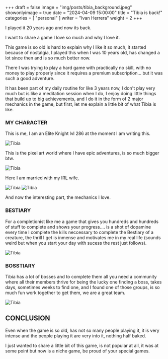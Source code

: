 +++
draft = false
image = "img/posts/tibia_background.jpeg"
showonlyimage = true
date = "2024-04-09 15:00:00"
title = "Tibia is back!"
categories = [ "personal" ]
writer = "Ivan Herrera"
weight = 2
+++

I played it 20 years ago and now its back.
<!--more-->

I want to share a game I love so much and why I love it.

This game is so old is hard to explain why I like it so much, it started because of nostalgia, I played this when I was 10 years old, has changed a lot since then and is so much better now.

There I was trying to play a hard game with practically no skill, with no money to play properly since it requires a premium subscription... but it was such a good adventure.

It has been part of my daily routine for like 3 years now, I don't play very much but is like a meditation session when I do, I enjoy doing little things that build up to big achievements, and I do it in the form of 2 major mechanics in the game, but first, let me explain a little bit of what Tibia is like.

### MY CHARACTER

This is me, I am an Elite Knight lvl 286 at the moment I am writing this.

![Tibia](/img/posts/tibia_me.jpg "Tibia")

This is the pixel art world where I have epic adventures, is so much bigger btw.

![Tibia](/img/posts/tibia_map.jpg "Tibia")

Here I am married with my IRL wife.

![Tibia](/img/posts/tibia_wedding_1.jpg "Tibia")
![Tibia](/img/posts/tibia_wedding_2.jpg "Tibia")

And now the interesting part, the mechanics I love.

### BESTIARY

For a completionist like me a game that gives you hundreds and hundreds of stuff to complete and shows your progress.... is a shot of dopamine every time I complete the kills neccessary to complete the Bestiary of a creature, the thrill I get is inmense and motivates me in my real life (sounds weird but when you start your day with sucess the rest just follows).

![Tibia](/img/posts/tibia_bestiary.jpg "Tibia")

### BOSSTIARY

Tibia has a lot of bosses and to complete them all you need a community where all their members thrive for being the lucky one finding a boss, takes days, sometimes weeks to find one, and I found one of those groups, is so much fun work together to get them, we are a great team.

![Tibia](/img/posts/tibia_bosstiary.jpg "Tibia")

## CONCLUSION

Even when the game is so old, has not so many people playing it, it is very intense and the people playing it are very into it, nothing half baked.

I just wanted to share a little bit of this game, is not popular at all, it was at some point but now is a niche game, be proud of your special games.